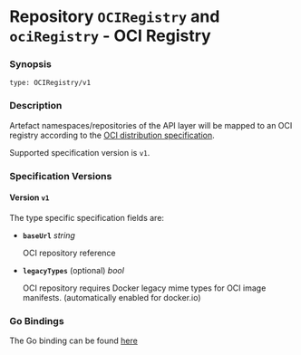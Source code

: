 
# Repository `OCIRegistry` and `ociRegistry` - OCI Registry 


### Synopsis

```
type: OCIRegistry/v1
```

### Description

Artefact namespaces/repositories of the API layer will be mapped to an OCI
registry according to the [OCI distribution specification](https://github.com/opencontainers/distribution-spec/blob/main/spec.md).

Supported specification version is `v1`.

### Specification Versions

#### Version `v1`

The type specific specification fields are:

- **`baseUrl`** *string*

  OCI repository reference

- **`legacyTypes`** (optional) *bool*

  OCI repository requires Docker legacy mime types for OCI
  image manifests. (automatically enabled for docker.io)

### Go Bindings

The Go binding can be found [here](type.go)
